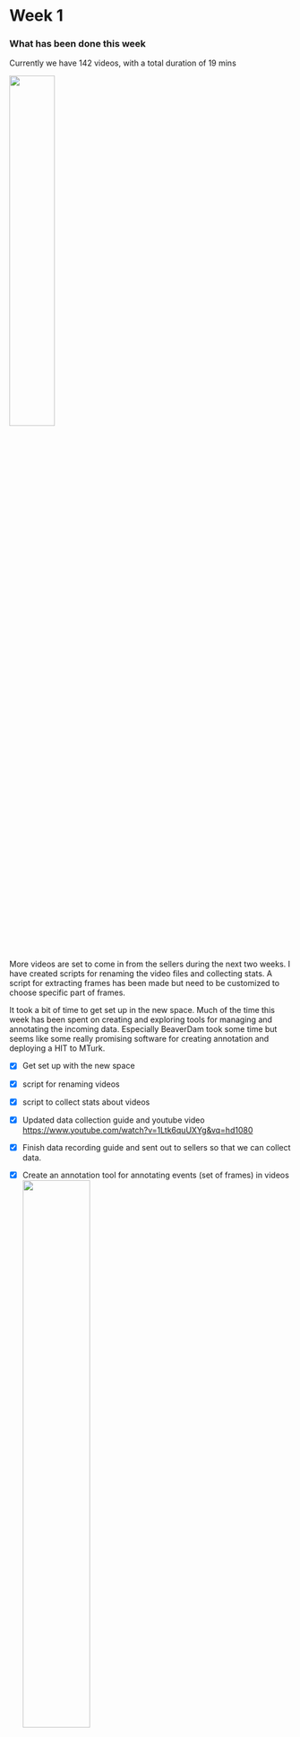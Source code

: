 # Week 1

### What has been done this week

Currently we have 142 videos, with a total duration of 19 mins



<img src="assets/1536073647602.png" width="40%">

More videos are set to come in from the sellers during the next two weeks. I have created scripts for renaming the video files and collecting stats. A script for extracting frames has been made but need to be customized to choose specific part of frames.



It took a bit of time to get set up in the new space. Much of the time this week has been spent on creating and exploring tools for managing and annotating the incoming data. Especially BeaverDam took some time but seems like some really promising software for creating annotation and deploying a HIT to MTurk.



- [x] Get set up with the new space
- [x] script for renaming videos
- [x] script to collect stats about videos
- [x] Updated data collection guide and youtube video <https://www.youtube.com/watch?v=1Ltk6quUXYg&vq=hd1080>
- [x] Finish data recording guide and sent out to sellers so that we can collect data.
- [x] Create an annotation tool for annotating events (set of frames) in videos
  <img src="assets/1536073985232.png" width="50%">
- [x] Setup Citation / References environment (**Zotero**)

- [x] Read Trackman Intro Documents
- [x] Setup Microsoft Teams
- [x] Find title for project
  - [x] Golf club detection and identification using deep learning on embedded devices
- [x] Try out BeaverDam annotation software
- [x] Load club data into beaverdam and setup scripts locally

- [x] USB-C Dock and Screens
- [x] literature review


### Status according to project plan

Done initial data exploration, created some tools and thought a bit more about the problem and what needs to be done moving forward which was the goal for this week. Next week is more intense literature study and enhancing the project plan, essentially deciding how I will go about doing this project. 

### Literature

* BeaverDam: Video Annotation Tool for Computer Vision Training Labels: https://www2.eecs.berkeley.edu/Pubs/TechRpts/2016/EECS-2016-193.pdf
  * Seems to be best in class for video annotation. Better than VATIC system which was previous best in class. Essentially taking VATIC and removing all the pain points for direct access to MTurk labeling
    ![1536073569506](assets/1536073569506.png)
  * Ability to mark an object, let the video play and then move the annotation when the object moves, greatly increasing the number of covered frames as compared to annotating individual frames
  * Push-to-play integration of MTurk

* **Visual Golf Club Tracking**, Nicholas Gehrig et. al

  * <img src="assets/1536231037913.png" width="70%">
  * <img src="assets/1536234380343.png" width="70%">
  * Uses motion estimation (predict where the club will go) and check this with the prev and next frame to remove mis-detections.
  * <img src="assets/1536234573053.png" width="70%">
  * Hard to apply to our result because the angle of the camera is very different. 

* **Golf video tracking based on recognition with HOG and spatial–temporal vector**: http://journals.sagepub.com/doi/full/10.1177/1729881417704544, Li Weixian et. al

  * Good performance for a low number of videos. Has a quite different angle than the videos in our project and is more focues on the swing rather than the presentaton of the club.
  * Algorithm:
    1. Body detection (bounding box using Dollar et al)
    2. Get *Rect* for hand and club in initial position from body position (estimated from experience)
    3. Run object detetion in this frame:
       1. Estimate possible postions from last frame
       2. Run Object detection here
       3. Features: [$[HOG_i, HOG_i-HOG_{i-1}, X_i-X_0]$ where $HOG_i$ is the HOG vector in frame *i* and $X_i = [x_i ,y_i]$ is the position coordinates of the object in frame *i*
  * Training is using adaptive boosting algorithm in OpenCV

  * <img src="assets/1536237158879.png" width="70%">

  * <img src="assets/1536237491750.png" width="70%">

  * <img src="assets/1536237537444.png" width="70%">

  * <img src="assets/1536237841994.png" width="70%">

  * > Since our golf video database is not large enough, the popular deep learning has not been applied in our framework. In the future, as we get more videos, more work can be done to further improve tracking performance with deep learning when videos are shot in the night, in the overcast day, or in other bad situations.

### What to do next week

Data should be coming in, so need to set up last part of the framework for processing the incomming data. Also have to get a better overview of literature which will partly be done tomorrow (Friday) when I´m not at trackman.

- [ ] Look into docker
- [ ] Write introduction to the report.
- [ ] Annotate bounding box of the frames
- [ ] Figure out which computer to use for DL applications
- [ ] Sign contract
- [ ] Figure out how to group the clubs into classification categories
- [ ] Script for extracting frames at specific points of the video
- [ ] BeaverDam:
  - [ ] Annotation guide
  - [ ] Fix ID's
  - [ ] Deploy on network?
  - [ ] Get bounding box information 

